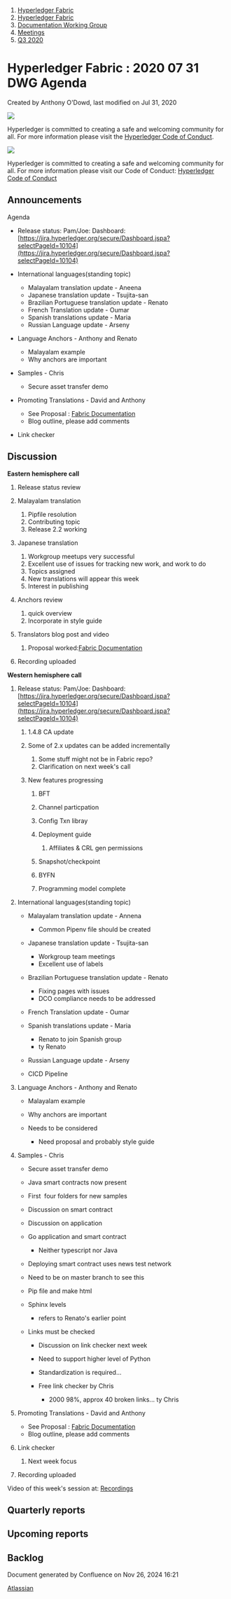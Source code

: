 1. [Hyperledger Fabric](index.html)
2. [Hyperledger Fabric](Hyperledger-Fabric_22839309.html)
3. [Documentation Working Group](Documentation-Working-Group_22839782.html)
4. [Meetings](Meetings_22839778.html)
5. [Q3 2020](Q3-2020_22842040.html)

# Hyperledger Fabric : 2020 07 31 DWG Agenda

Created by Anthony O'Dowd, last modified on Jul 31, 2020

![](https://wiki.hyperledger.org/download/attachments/2392771/welcome.png?version=2&modificationDate=1572450107000&api=v2)

Hyperledger is committed to creating a safe and welcoming community for all. For more information please visit the [Hyperledger Code of Conduct](https://lf-hyperledger.atlassian.net/wiki/spaces/HYP/pages/19595281/Hyperledger+Code+of+Conduct).

![](https://wiki.hyperledger.org/download/attachments/29034696/Antitrustnotice.png?version=1&modificationDate=1581695654000&api=v2)

Hyperledger is committed to creating a safe and welcoming community for all. For more information please visit our Code of Conduct: [Hyperledger Code of Conduct](https://lf-hyperledger.atlassian.net/wiki/spaces/HYP/pages/19595281/Hyperledger+Code+of+Conduct)

## Announcements

Agenda

- Release status: Pam/Joe: Dashboard: [https://jira.hyperledger.org/secure/Dashboard.jspa?selectPageId=10104](https://jira.hyperledger.org/secure/Dashboard.jspa?selectPageId=10104)
- International languages(standing topic)
  
  - Malayalam translation update - Aneena
  - Japanese translation update - Tsujita-san
  - Brazilian Portuguese translation update - Renato
  - French Translation update - Oumar
  - Spanish translations update - Maria
  - Russian Language update - Arseny
- Language Anchors - Anthony and Renato
  
  - Malayalam example
  - Why anchors are important
- Samples - Chris
  
  - Secure asset transfer demo
- Promoting Translations - David and Anthony
  
  - See Proposal : [Fabric Documentation](https://lf-hyperledger.atlassian.net/wiki/spaces/events/pages/21791681/Fabric+Documentation)
  - Blog outline, please add comments

<!--THE END-->

- Link checker

## Discussion

**Eastern hemisphere call**

1. Release status review
2. Malayalam translation
   
   1. Pipfile resolution
   2. Contributing topic
   3. Release 2.2 working
3. Japanese translation
   
   1. Workgroup meetups very successful
   2. Excellent use of issues for tracking new work, and work to do
   3. Topics assigned
   4. New translations will appear this week
   5. Interest in publishing
4. Anchors review
   
   1. quick overview
   2. Incorporate in style guide
5. Translators blog post and video
   
   1. Proposal worked:[Fabric Documentation](https://lf-hyperledger.atlassian.net/wiki/spaces/events/pages/21791681/Fabric+Documentation)
6. Recording uploaded

**Western hemisphere call**

1. Release status: Pam/Joe: Dashboard: [https://jira.hyperledger.org/secure/Dashboard.jspa?selectPageId=10104](https://jira.hyperledger.org/secure/Dashboard.jspa?selectPageId=10104)
   
   1. 1.4.8 CA update
   2. Some of 2.x updates can be added incrementally
      
      1. Some stuff might not be in Fabric repo?
      2. Clarification on next week's call
   3. New features progressing
      
      1. BFT
      2. Channel particpation
      3. Config Txn libray
      4. Deployment guide
         
         1. Affiliates &amp; CRL gen permissions
      5. Snapshot/checkpoint
      6. BYFN
      7. Programming model complete
2. International languages(standing topic)
   
   - Malayalam translation update - Annena
     
     - Common Pipenv file should be created
   - Japanese translation update - Tsujita-san
     
     - Workgroup team meetings
     - Excellent use of labels
   - Brazilian Portuguese translation update - Renato
     
     - Fixing pages with issues
     - DCO compliance needs to be addressed
   - French Translation update - Oumar
   - Spanish translations update - Maria
     
     - Renato to join Spanish group
     - ty Renato
   - Russian Language update - Arseny
   - CICD Pipeline
3. Language Anchors - Anthony and Renato
   
   - Malayalam example
   - Why anchors are important
   - Needs to be considered
     
     - Need proposal and probably style guide
4. Samples - Chris
   
   - Secure asset transfer demo
   - Java smart contracts now present
   - First  four folders for new samples
   - Discussion on smart contract
   - Discussion on application
   - Go application and smart contract
     
     - Neither typescript nor Java
   - Deploying smart contract uses news test network
   - Need to be on master branch to see this
   - Pip file and make html
   - Sphinx levels
     
     - refers to Renato's earlier point
   - Links must be checked
     
     - Discussion on link checker next week
     - Need to support higher level of Python
     - Standardization is required...
     - Free link checker by Chris
       
       - 2000 98%, approx 40 broken links... ty Chris
5. Promoting Translations - David and Anthony
   
   - See Proposal : [Fabric Documentation](https://lf-hyperledger.atlassian.net/wiki/spaces/events/pages/21791681/Fabric+Documentation)
   - Blog outline, please add comments
6. Link checker
   
   1. Next week focus
7. Recording uploaded

Video of this week's session at: [Recordings](https://lf-hyperledger.atlassian.net/wiki/display/fabric/Recordings)

## Quarterly reports

## Upcoming reports

## Backlog

Document generated by Confluence on Nov 26, 2024 16:21

[Atlassian](http://www.atlassian.com/)
